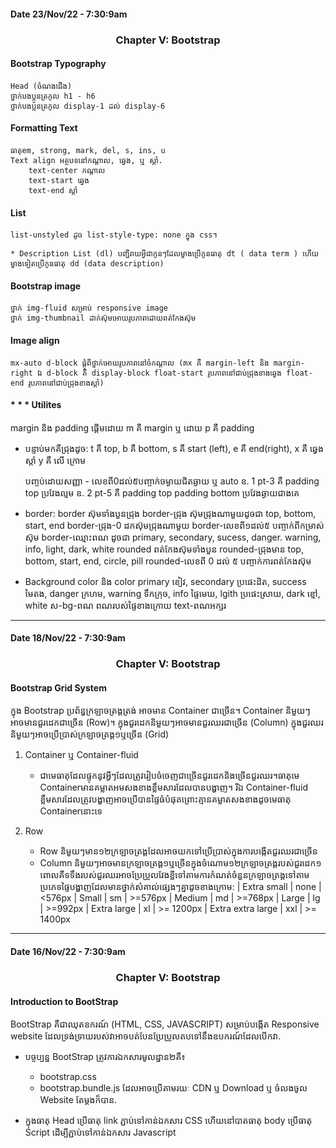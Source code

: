 #### Date 23/Nov/22 - 7:30:9am 

### <center> Chapter V: Bootstrap </center>

#### Bootstrap Typography

    Head (ចំណងជើង)
    ថ្នាក់បងប្អូនត្រកូល h1 - h6
    ថ្នាក់បងប្អូនត្រកូល display-1 ដល់ display-6

#### Formatting Text
    ធាតុem, strong, mark, del, s, ins, u
    Text align អត្ថបទនៅកណ្តាល, ឆ្វេង, ឬ ស្តាំ.
        text-center កណ្តាល
        text-start ឆ្វេង
        text-end ស្តាំ

#### List
    list-unstyled ដូច list-style-type: none ក្នុង css។

    * Description List (dl) បញ្ជីរាយអ្វីជាកូនៗដែលម្ខាងប្រើកូនធាតុ dt ( data term ) ហើយម្ខាងទៀតប្រើកូនធាតុ dd (data description)

#### Bootstrap image
    ថ្នាក់ img-fluid សម្រាប់ responsive image
    ថ្នាក់ img-thumbnail ដាក់ស៊ុមអោយរូបភាពដោយពត់កែងស៊ុម

#### Image align
    mx-auto d-block ផ្តុំពីថ្នាក់អោយរូបភាពនៅចំកណ្តាល (mx គឺ margin-left និង margin-right ឯ d-block គឺ display-block float-start រូបភាពនៅជាប់ជ្រុងខាងឆ្វេង float-end រូបភាពនៅជាប់ជ្រុងខាងស្តាំ)

#### * * * Utilites 
margin និង padding
ផ្តើមដោយ m គឺ margin ឬ ដោយ p គឺ padding
+ បន្ទាប់មកគឺជ្រុងដូច:
    t គឺ top, 
    b គឺ bottom, 
    s គឺ start (left), 
    e គឺ end(right), 
    x គឺ ឆ្វេងស្តាំ
    y គឺ លើ ក្រោម

    បញ្ចប់ដោយសញ្ញា - លេខពី0ដល់៥បញ្ចាក់ចម្ងាយជិតឆ្ងាយ ឬ auto
    ឧ. 1 pt-3 គឺ padding top ប្រវែងល្មម
    ឧ. 2 pt-5 គឺ padding top padding bottom ប្រវែងឆ្ងាយជាងគេ

+ border:
    border ស៊ុមទាំងបួនជ្រុង
    border-ជ្រុង ស៊ុមជ្រុងណាមួយដូចជា top, bottom, start, end
    border-ជ្រុង-0 ដកស៊ុមជ្រុងណាមួយ
    border-លេខពី១ដល់៥ បញ្ចាក់ពីកម្រាស់ស៊ុម
    border-ឈ្មោះពណ ដូចជា primary, secondary, sucess, danger. warning, info, light, dark, white
    rounded ពត់កែងស៊ុមទាំងបួន
    rounded-ជ្រុងមាន top, bottom, start, end, circle, pill
    rounded-លេខពី 0 ដល់ ៥ បញ្ចាក់ការពត់កែងស៊ុម
+ Background color និង color
    primary ខៀវ, secondary ប្រផេះដិត, success មៃតង, danger ក្រហម, warning ទឹកក្រុច, info ផ្ទៃមេឃ, lgith ប្រផេះស្រាយ, dark ខ្មៅ, white ស-bg-ពណ ពណរបស់ផ្ទៃខាងក្រោយ text-ពណអក្សរ

--------------------------

#### Date 18/Nov/22 - 7:30:9am 

### <center> Chapter V: Bootstrap </center>

#### Bootstrap Grid System

ក្នុង Bootstrap ប្រព័ន្ធក្រឡាចត្រង្គត្រង់ អាចមាន Container ជាច្រើន។ Container និមួយៗ អាចមានជួរដេកជាច្រើន (Row)។ ក្នុងជួរដេកនិមួយៗអាចមានជួរឈរជាច្រើន (Column) ក្នុងជួរឈរនិមួយៗអាចប្រើប្រាស់ក្រឡាចត្រង្គ១ឬច្រើន (Grid) 

1. Container ឬ Container-fluid

    - ជាមេធាតុដែលផ្ទុកនូវអ្វីៗដែលត្រូវរៀបចំចេញជាច្រើនជួរដេកនិងច្រើនជួរឈរ។ធាតុមេ Containerមានគម្លាតអមសងខាងខ្លឹមសារដែលបានបង្ហាញ។ រីឯ Container-fluid ខ្លឹមសារដែលត្រូវបង្ហាញអាចប្រើបានផ្ទៃធំបំផុតព្រោះគ្មានគម្លាតសងខាងដូចមេធាតុ Containerនោះទេ

1. Row

    - Row និមួយៗមាន១២ក្រឡាចត្រង្គដែលអាចយកទៅប្រើប្រាស់ក្នុងការបង្កើតជួរឈរជាច្រើន
    - Column និមួយៗអាចមានក្រឡាចត្រង្គ១ឬច្រើនក្នុងចំណោម១២ក្រឡាចត្រង្គរបស់ជួរដេក១ ពោលគឺទទឹងរបស់ជួរឈរអាចប្រែប្រួលវែងខ្លីទៅតាមការកំណត់ចំនួនក្រឡាចត្រង្គទៅតាមប្រភេទផ្ទៃបង្ហាញដែលមានថ្នាក់សំគាល់ផ្សេងៗគ្នាដូចខាងក្រោម:
        | Extra small | none | <576px
        | Small | sm | >=576px
        | Medium | md | >=768px
        | Large | lg | >=992px
        | Extra large | xl | >= 1200px
        | Extra extra large | xxl | >= 1400px

--------------------------

#### Date 16/Nov/22 - 7:30:9am 

### <center> Chapter V: Bootstrap </center>

#### Introduction to BootStrap

BootStrap គឺជាឈុតឧករណ៍ (HTML, CSS, JAVASCRIPT) សម្រាប់បង្កើត Responsive website ដែលទ្រង់ទ្រាយរបស់វាអាចបត់បែនប្រែប្រួលតបទៅនឹងឧបករណ៍ដែលបើកវា.

+ បច្ចប្បន្ន BootStrap ត្រូវការឯកសារមូលដ្នាន២គឺ៖
    - bootstrap.css
    - bootstrap.bundle.js
    ដែលអាចប្រើតាមរយៈ CDN ឬ Download ឬ ចំលងចូល Website តែម្តងក៏បាន.

+ ក្នុងធាតុ Head ប្រើធាតុ link ភ្ជាប់ទៅកាន់ឯកសារ CSS ហើយនៅបាតធាតុ body ប្រើធាតុ Script ដើម្បីភ្ជាប់ទៅកាន់ឯកសារ Javascript